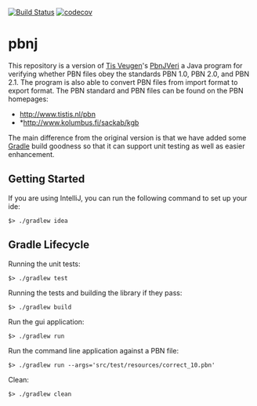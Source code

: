 [![Build Status](https://travis-ci.com/ContractBridge/pbnj.svg?branch=master)](https://travis-ci.com/ContractBridge/pbnj)
[![codecov](https://codecov.io/gh/ContractBridge/pbnj/branch/master/graph/badge.svg)](https://codecov.io/gh/ContractBridge/pbnj)

# pbnj

This repository is a version of [Tis Veugen](http://www.tistis.nl/index.html)'s [PbnJVeri](https://github.com/ContractBridge/PbnJVeri) 
a Java program for verifying whether PBN files obey the standards PBN 1.0, PBN 2.0,
and PBN 2.1. The program is also able to convert PBN files from import format
to export format. The PBN standard and PBN files can be found on the PBN homepages:

* http://www.tistis.nl/pbn
* *http://www.kolumbus.fi/sackab/kgb

The main difference from the original version is that we have added some [Gradle](https://gradle.org/) build goodness so 
that it can support unit testing as well as easier enhancement.

## Getting Started

If you are using IntelliJ, you can run the following command to set up your ide:

```shell script
$> ./gradlew idea
```

## Gradle Lifecycle

Running the unit tests:

```shell script
$> ./gradlew test
```

Running the tests and building the library if they pass:

```shell script
$> ./gradlew build
```

Run the gui application:

```shell script
$> ./gradlew run
```

Run the command line application against a PBN file:

```shell script
$> ./gradlew run --args='src/test/resources/correct_10.pbn'
```

Clean:

```shell script
$> ./gradlew clean
```